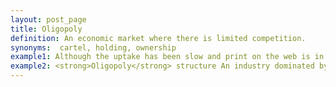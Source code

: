 ```yaml
---
layout: post_page
title: Oligopoly
definition: An economic market where there is limited competition.
synonyms:  cartel, holding, ownership
example1: Although the uptake has been slow and print on the web is in danger of becoming controlled by an <strong>oligopoly</strong> of companies.
example2: <strong>Oligopoly</strong> structure An industry dominated by a small group of competitors.
---
```

